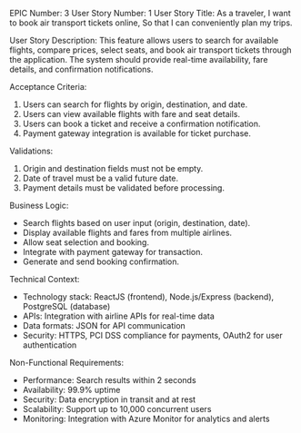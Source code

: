 EPIC Number: 3
User Story Number: 1
User Story Title: As a traveler, I want to book air transport tickets online, So that I can conveniently plan my trips.

User Story Description: This feature allows users to search for available flights, compare prices, select seats, and book air transport tickets through the application. The system should provide real-time availability, fare details, and confirmation notifications.

Acceptance Criteria:
1. Users can search for flights by origin, destination, and date.
2. Users can view available flights with fare and seat details.
3. Users can book a ticket and receive a confirmation notification.
4. Payment gateway integration is available for ticket purchase.

Validations:
1. Origin and destination fields must not be empty.
2. Date of travel must be a valid future date.
3. Payment details must be validated before processing.

Business Logic: 
- Search flights based on user input (origin, destination, date).
- Display available flights and fares from multiple airlines.
- Allow seat selection and booking.
- Integrate with payment gateway for transaction.
- Generate and send booking confirmation.

Technical Context:
- Technology stack: ReactJS (frontend), Node.js/Express (backend), PostgreSQL (database)
- APIs: Integration with airline APIs for real-time data
- Data formats: JSON for API communication
- Security: HTTPS, PCI DSS compliance for payments, OAuth2 for user authentication

Non-Functional Requirements:
- Performance: Search results within 2 seconds
- Availability: 99.9% uptime
- Security: Data encryption in transit and at rest
- Scalability: Support up to 10,000 concurrent users
- Monitoring: Integration with Azure Monitor for analytics and alerts